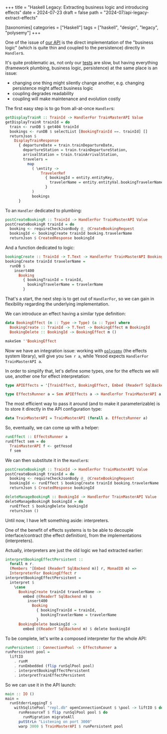 +++
title = "Haskell Legacy: Extracting business logic and introducing effects"
date = 2024-07-23
draft = false
path = "2024-07/api-legacy-extract-effects"

[taxonomies]
categories = ["Haskell"]
tags = ["haskell", "design", "legacy", "polysemy"]
+++

One of the issue of [our API](@/blog/2024-07-09_api-legacy-introduction.md) is the
direct implementation of the "business logic" (which is quite thin and coupled
to the persistence) directly in `Handler`s.

It's quite problematic as, not only our [tests](@/blog/2024-07-16_api-legacy-testing.md)
are slow, but having everything (framework plumbing, business logic, persistence)
at the same place is an issue:

* changing one thing might silently change another, e.g. changing persistence might affect business logic
* coupling degrades readability
* coupling will make maintenance and evolution costly

The first easy step is to go from all-at-once `Handler`s:

```haskell
getDisplayTrainR :: TrainId -> HandlerFor TrainMasterAPI Value
getDisplayTrainR trainId = do
  train <- runDB $ get404 trainId
  bookings <- runDB $ selectList [BookingTrainId ==. trainId] []
  returnJson $
    DisplayTrainResponse
      { departureDate = train.trainDepartureDate,
        departureStation = train.trainDepartureStation,
        arrivalStation = train.trainArrivalStation,
        travelers =
          map
            ( \entity ->
                TravelerRef
                  { bookingId = entity.entityKey,
                    travelerName = entity.entityVal.bookingTravelerName
                  }
            )
            bookings
      }
```

To an `Handler` dedicated to plumbing:

```haskell
postCreateBookingR :: TrainId -> HandlerFor TrainMasterAPI Value
postCreateBookingR trainId = do
  booking <- requireCheckJsonBody @_ @CreateBookingRequest
  bookingId <- bookingCreate trainId booking.travelerName
  returnJson $ CreatedResponse bookingId
```

And a function dedicated to logic:

```haskell
bookingCreate :: TrainId -> T.Text -> HandlerFor TrainMasterAPI BookingId
bookingCreate trainId travelerName =
  runDB $
    insert400
      Booking
        { bookingTrainId = trainId,
          bookingTravelerName = travelerName
        }
```

That's a start, the next step is to get out of `HandlerFor`, so we can gain in
flexibility regarding the underlying implementation.

We can introduce an effect having a similar type definition:

```haskell
data BookingEffect (m :: Type -> Type) (a :: Type) where
  BookingCreate :: TrainId -> T.Text -> BookingEffect m BookingId
  BookingDelete :: BookingId -> BookingEffect m ()

makeSem ''BookingEffect
```

Now we have an integration issue: working with [`polysemy`](https://hackage.haskell.org/package/polysemy)
(the effects system library), will give you `Sem r a`, while Yesod expects
`HandlerFor TrainMasterAPI a`.

In order to simplify that, let's define some types, one for the effects we will
use, another one for effect interpretation:

```haskell
type APIEffects = '[TrainEffect, BookingEffect, Embed (ReaderT SqlBackend IO), Embed IO]

type EffectsRunner a = Sem APIEffects a -> HandlerFor TrainMasterAPI a
```

The most efficient way to pass it around (and to make it parameterizable) is
to store it directly in the API configuration type:

```haskell
data TrainMasterAPI = TrainMasterAPI (forall a. EffectsRunner a)
```

So, eventually, we can come up with a helper:

```haskell
runEffect :: EffectsRunner a
runEffect sem = do
  TrainMasterAPI f <- getYesod
  f sem
```

We can then substitute it in the `Handler`s:

```haskell
postCreateBookingR :: TrainId -> HandlerFor TrainMasterAPI Value
postCreateBookingR trainId = do
  booking <- requireCheckJsonBody @_ @CreateBookingRequest
  bookingId <- runEffect $ bookingCreate trainId booking.travelerName
  returnJson $ CreatedResponse bookingId

deleteManageBookingR :: BookingId -> HandlerFor TrainMasterAPI Value
deleteManageBookingR bookingId = do
  runEffect $ bookingDelete bookingId
  returnJson ()
```

Until now, I have left something aside: interpreters.

One of the benefit of effects systems is to be able to decouple interface/contract
(the effect definition), from the implementations (interpreters).

Actually, interpreters are just the old logic we had extracted earlier:

```haskell
interpretBookingEffectPersistent ::
  forall m r.
  (Members '[Embed (ReaderT SqlBackend m)] r, MonadIO m) =>
  InterpreterFor BookingEffect r
interpretBookingEffectPersistent =
  interpret $
    \case
      BookingCreate trainId travelerName ->
        embed @(ReaderT SqlBackend m) $
          insert400
            Booking
              { bookingTrainId = trainId,
                bookingTravelerName = travelerName
              }
      BookingDelete bookingId ->
        embed @(ReaderT SqlBackend m) $ delete bookingId
```

To be complete, let's write a composed interpreter for the whole API:

```haskell
runPersistent :: ConnectionPool -> EffectsRunner a
runPersistent pool =
  liftIO
    . runM
    . runEmbedded (flip runSqlPool pool)
    . interpretBookingEffectPersistent
    . interpretTrainEffectPersistent
```

So we can use it in the API launch:

```haskell
main :: IO ()
main =
  runStderrLoggingT $
    withSqlitePool "repl.db" openConnectionCount $ \pool -> liftIO $ do
      runResourceT $ flip runSqlPool pool $ do
        runMigration migrateAll
      putStrLn "Listening on port 3000"
      warp 3000 $ TrainMasterAPI $ runPersistent pool
```
